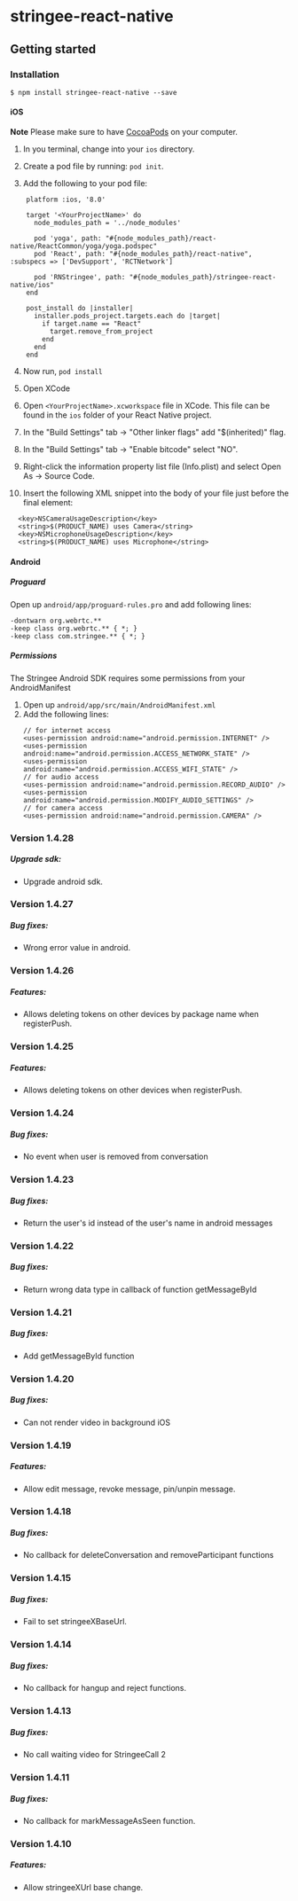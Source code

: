 
# stringee-react-native

## Getting started

### Installation

`$ npm install stringee-react-native --save`

#### iOS

**Note** Please make sure to have [CocoaPods](https://cocoapods.org/) on your computer.
1. In you terminal, change into your `ios` directory.

2. Create a pod file by running: `pod init`.

3. Add the following to your pod file:

```
    platform :ios, '8.0'

    target '<YourProjectName>' do
      node_modules_path = '../node_modules'

      pod 'yoga', path: "#{node_modules_path}/react-native/ReactCommon/yoga/yoga.podspec"
      pod 'React', path: "#{node_modules_path}/react-native", :subspecs => ['DevSupport', 'RCTNetwork']

      pod 'RNStringee', path: "#{node_modules_path}/stringee-react-native/ios"
    end

    post_install do |installer|
      installer.pods_project.targets.each do |target|
        if target.name == "React"
          target.remove_from_project
        end
      end
    end

```

4. Now run, `pod install`

5. Open XCode

6. Open `<YourProjectName>.xcworkspace` file in XCode. This file can be found in the `ios` folder of your React Native project. 

7. In the "Build Settings" tab -> "Other linker flags" add "$(inherited)" flag.

8. In the "Build Settings" tab -> "Enable bitcode" select "NO".

9. Right-click the information property list file (Info.plist) and select Open As -> Source Code.

10. Insert the following XML snippet into the body of your file just before the final element:

```
  <key>NSCameraUsageDescription</key>
  <string>$(PRODUCT_NAME) uses Camera</string>
  <key>NSMicrophoneUsageDescription</key>
  <string>$(PRODUCT_NAME) uses Microphone</string>
```

#### Android

##### Proguard
Open up `android/app/proguard-rules.pro` and add following lines: 
```
-dontwarn org.webrtc.**
-keep class org.webrtc.** { *; }
-keep class com.stringee.** { *; }
```

##### Permissions
The Stringee Android SDK requires some permissions from your AndroidManifest
1. Open up `android/app/src/main/AndroidManifest.xml`
2. Add the following lines:
    ```
    // for internet access
    <uses-permission android:name="android.permission.INTERNET" />
    <uses-permission android:name="android.permission.ACCESS_NETWORK_STATE" />
    <uses-permission android:name="android.permission.ACCESS_WIFI_STATE" />
    // for audio access
    <uses-permission android:name="android.permission.RECORD_AUDIO" />
    <uses-permission android:name="android.permission.MODIFY_AUDIO_SETTINGS" />
    // for camera access
    <uses-permission android:name="android.permission.CAMERA" />
    ```

### Version 1.4.28
##### Upgrade sdk:
- Upgrade android sdk.

### Version 1.4.27
##### Bug fixes:
- Wrong error value in android.

### Version 1.4.26
##### Features:
- Allows deleting tokens on other devices by package name when registerPush.

### Version 1.4.25
##### Features:
- Allows deleting tokens on other devices when registerPush.
   
### Version 1.4.24
##### Bug fixes:
- No event when user is removed from conversation

### Version 1.4.23
##### Bug fixes:
- Return the user's id instead of the user's name in android messages

### Version 1.4.22
##### Bug fixes:
- Return wrong data type in callback of function getMessageById

### Version 1.4.21
##### Bug fixes:
- Add getMessageById function

### Version 1.4.20
##### Bug fixes:
- Can not render video in background iOS

### Version 1.4.19
##### Features:
- Allow edit message, revoke message, pin/unpin message.

### Version 1.4.18
##### Bug fixes:
- No callback for deleteConversation and removeParticipant functions

### Version 1.4.15
##### Bug fixes:
- Fail to set stringeeXBaseUrl.

### Version 1.4.14
##### Bug fixes:
- No callback for hangup and reject functions.

### Version 1.4.13
##### Bug fixes:
- No call waiting video for StringeeCall 2

### Version 1.4.11
##### Bug fixes:
- No callback for markMessageAsSeen function.
    
### Version 1.4.10
##### Features:
- Allow stringeeXUrl base change.
